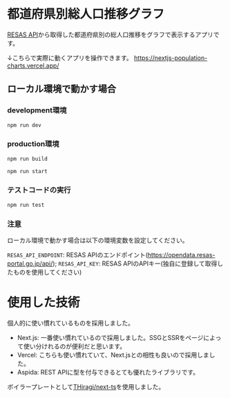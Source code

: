 # 都道府県別総人口推移グラフ

[RESAS API](https://opendata.resas-portal.go.jp/)から取得した都道府県別の総人口推移をグラフで表示するアプリです。

↓こちらで実際に動くアプリを操作できます。
https://nextjs-population-charts.vercel.app/

## ローカル環境で動かす場合

### development環境
```sh
npm run dev
```
### production環境
```sh
npm run build

npm run start
```
### テストコードの実行
```sh
npm run test
```

### 注意

ローカル環境で動かす場合は以下の環境変数を設定してください。

`RESAS_API_ENDPOINT`: RESAS APIのエンドポイント(https://opendata.resas-portal.go.jp/api/);
`RESAS_API_KEY`: RESAS APIのAPIキー(独自に登録して取得したものを使用してください)


# 使用した技術

個人的に使い慣れているものを採用しました。

- Next.js: 一番使い慣れているので採用しました。SSGとSSRをページによって使い分けれるのが便利だと思います。
- Vercel: こちらも使い慣れていて、Next.jsとの相性も良いので採用しました。
- Aspida: REST APIに型を付与できるとても優れたライブラリです。

ボイラープレートとして[THiragi/next-ts](https://github.com/THiragi/next-ts)を使用しました。

